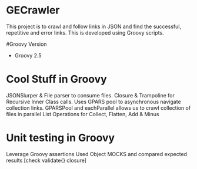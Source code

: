 # GECrawler
This project is to crawl and follow links in JSON and find the successful, repetitive and error links. This is developed using Groovy scripts. 

#Groovy Version
- Groovy 2.5

# Cool Stuff in Groovy 
JSONSlurper & File parser to consume files.
Closure & Trampoline for Recursive Inner Class calls. Uses GPARS pool to asynchronous navigate collection links.
GPARSPool and eachParallel allows us to crawl collection of files in parallel
List Operations for Collect, Flatten, Add & Minus

# Unit testing in Groovy
Leverage Groovy assertions 
Used Object MOCKS and compared expected results [check validate{} closure]

 

